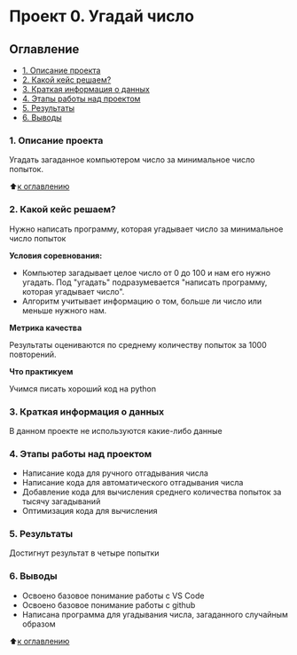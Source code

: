 # Проект 0. Угадай число

## Оглавление

* [1. Описание проекта](https://github.com/greyzy-gh/sf_2/tree/main/Project_0/README.md#1.-Описание-проекта)
* [2. Какой кейс решаем?](https://github.com/greyzy-gh/sf_2/tree/main/Project_0/README.md#2.-Какой-кейс-решаем)
* [3. Краткая информация о данных](https://github.com/greyzy-gh/sf_2/tree/main/Project_0/README.md#3.-Краткая-информация-о-данных)
* [4. Этапы работы над проектом](https://github.com/greyzy-gh/sf_2/tree/main/Project_0/README.md#4.-Этапы-работы-над-проектом)
* [5. Результаты](https://github.com/greyzy-gh/sf_2/tree/main/Project_0/README.md#5.-Результаты)
* [6. Выводы](https://github.com/greyzy-gh/sf_2/tree/main/Project_0/README.md#6.-Выводы)

### 1. Описание проекта

Угадать загаданное компьютером число за минимальное число попыток.

:arrow_up:[к оглавлению](https://github.com/greyzy-gh/sf_2/tree/main/Project_0/README.md#Оглавление)

### 2. Какой кейс решаем?
Нужно написать программу, которая угадывает число за минимальное число попыток

**Условия соревнования:**

- Компьютер загадывает целое число от 0 до 100 и нам его нужно угадать. Под "угадать" подразумевается "написать программу, которая угадывает число".
- Алгоритм учитывает информацию о том, больше ли число или меньше нужного нам.

**Метрика качества**

Результаты оцениваются по среднему количеству попыток за 1000 повторений.

**Что практикуем**

Учимся писать хороший код на python

### 3. Краткая информация о данных

В данном проекте не используются какие-либо данные

### 4. Этапы работы над проектом

- Написание кода для ручного отгадывания числа
- Написание кода для автоматического отгадывания числа
- Добавление кода для вычисления среднего количества попыток за тысячу загадываний
- Оптимизация кода для вычисления

### 5. Результаты

Достигнут результат в четыре попытки

### 6. Выводы

- Освоено базовое понимание работы с VS Code
- Освоено базовое понимание работы с github
- Написана программа для угадывания числа, загаданного случайным образом

:arrow_up:[к оглавлению](https://github.com/greyzy-gh/sf_2/tree/main/Project_0/README.md#Оглавление)